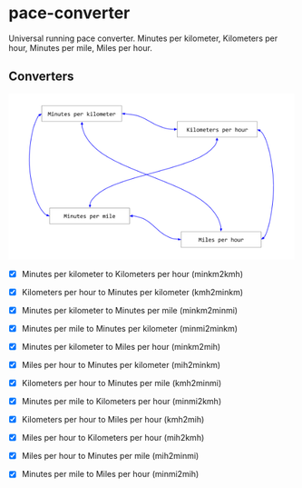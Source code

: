 # pace-converter

Universal running pace converter. Minutes per kilometer, Kilometers per hour, Minutes per mile, Miles per hour.

## Converters

![converters - v1.0.1](converters_-_v1.0.1.png "converters - v1.0.1")

- [X] Minutes per kilometer to Kilometers per hour (minkm2kmh)

- [X] Kilometers per hour to Minutes per kilometer (kmh2minkm)

- [X] Minutes per kilometer to Minutes per mile (minkm2minmi)

- [X] Minutes per mile to Minutes per kilometer (minmi2minkm)

- [X] Minutes per kilometer to Miles per hour (minkm2mih)

- [X] Miles per hour to Minutes per kilometer (mih2minkm)

- [X] Kilometers per hour to Minutes per mile (kmh2minmi)

- [X] Minutes per mile to Kilometers per hour (minmi2kmh)

- [X] Kilometers per hour to Miles per hour (kmh2mih)

- [X] Miles per hour to Kilometers per hour (mih2kmh)

- [X] Miles per hour to Minutes per mile (mih2minmi)

- [X] Minutes per mile to Miles per hour (minmi2mih)
